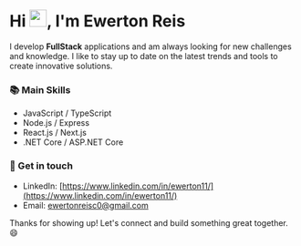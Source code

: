 <h1 align="left">Hi <img src="https://raw.githubusercontent.com/kaueMarques/kaueMarques/master/hi.gif" height="30px">, I'm Ewerton Reis</h1>

I develop **FullStack** applications and am always looking for new challenges and knowledge. I like to stay up to date on the latest trends and tools to create innovative solutions.

### 📚 Main Skills

- JavaScript / TypeScript
- Node.js / Express
- React.js / Next.js
- .NET Core / ASP.NET Core


### 💬 Get in touch

- LinkedIn: [https://www.linkedin.com/in/ewerton11/](https://www.linkedin.com/in/ewerton11/)
- Email: [ewertonreisc0@gmail.com](mailto:ewertonreisc0@gmail.com)

Thanks for showing up! Let's connect and build something great together. 😄

